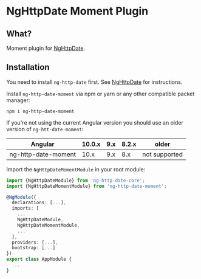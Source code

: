 # NgHttpDate Moment Plugin

## What?

Moment plugin for [NgHttpDate](https://github.com/vkennke/ng-http-date).

## Installation

You need to install `ng-http-date` first. See [NgHttpDate](https://github.com/vkennke/ng-http-date) for instructions.

Install `ng-http-date-moment` via npm or yarn or any other compatible packet manager:

```shell script
npm i ng-http-date-moment
```

If you're not using the current Angular version you should use an older version of `ng-htt-date-moment`:

| Angular             | 10.0.x | 9.x | 8.2.x | older         |
|---------------------|--------|-----|-------|---------------|
| ng-http-date-moment | 10.x   | 9.x | 8.x   | not supported |


Import the `NgHttpDateMomentModule` in your root module:

```typescript
import {NgHttpDateModule} from 'ng-http-date-core';
import {NgHttpDateMomentModule} from 'ng-http-date-moment';

@NgModule({
  declarations: [...],
  imports: [
    ...
    NgHttpDateModule,
    NgHttpDateMomentModule,
    ...
  ],
  providers: [...],
  bootstrap: [...]
})
export class AppModule {
  ...
}
```
